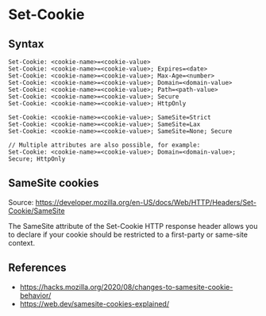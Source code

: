 # Set-Cookie

## Syntax

```
Set-Cookie: <cookie-name>=<cookie-value>
Set-Cookie: <cookie-name>=<cookie-value>; Expires=<date>
Set-Cookie: <cookie-name>=<cookie-value>; Max-Age=<number>
Set-Cookie: <cookie-name>=<cookie-value>; Domain=<domain-value>
Set-Cookie: <cookie-name>=<cookie-value>; Path=<path-value>
Set-Cookie: <cookie-name>=<cookie-value>; Secure
Set-Cookie: <cookie-name>=<cookie-value>; HttpOnly

Set-Cookie: <cookie-name>=<cookie-value>; SameSite=Strict
Set-Cookie: <cookie-name>=<cookie-value>; SameSite=Lax
Set-Cookie: <cookie-name>=<cookie-value>; SameSite=None; Secure

// Multiple attributes are also possible, for example:
Set-Cookie: <cookie-name>=<cookie-value>; Domain=<domain-value>; Secure; HttpOnly
```

## SameSite cookies

Source: https://developer.mozilla.org/en-US/docs/Web/HTTP/Headers/Set-Cookie/SameSite

The SameSite attribute of the Set-Cookie HTTP response header allows you to declare if your cookie should be restricted to a first-party or same-site context.


## References

- https://hacks.mozilla.org/2020/08/changes-to-samesite-cookie-behavior/
- https://web.dev/samesite-cookies-explained/